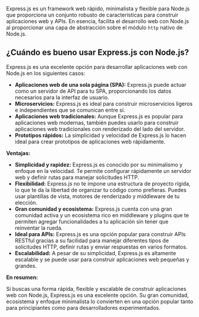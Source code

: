 Express.js es un framework web rápido, minimalista y flexible para Node.js que proporciona un conjunto robusto de características para construir aplicaciones web y APIs. En esencia, facilita el desarrollo web con Node.js al proporcionar una capa de abstracción sobre el módulo `http` nativo de Node.js.

## ¿Cuándo es bueno usar Express.js con Node.js?

Express.js es una excelente opción para desarrollar aplicaciones web con Node.js en los siguientes casos:

- **Aplicaciones web de una sola página (SPA):** Express.js puede actuar como un servidor de API para tu SPA, proporcionando los datos necesarios para la interfaz de usuario.
- **Microservicios:** Express.js es ideal para construir microservicios ligeros e independientes que se comunican entre sí.
- **Aplicaciones web tradicionales:** Aunque Express.js es popular para aplicaciones web modernas, también puedes usarlo para construir aplicaciones web tradicionales con renderizado del lado del servidor.
- **Prototipos rápidos:** La simplicidad y velocidad de Express.js lo hacen ideal para crear prototipos de aplicaciones web rápidamente.

**Ventajas:**

- **Simplicidad y rapidez:** Express.js es conocido por su minimalismo y enfoque en la velocidad. Te permite configurar rápidamente un servidor web y definir rutas para manejar solicitudes HTTP.
- **Flexibilidad:** Express.js no te impone una estructura de proyecto rígida, lo que te da la libertad de organizar tu código como prefieras. Puedes usar plantillas de vista, motores de renderizado y middleware de tu elección.
- **Gran comunidad y ecosistema:** Express.js cuenta con una gran comunidad activa y un ecosistema rico en middleware y plugins que te permiten agregar funcionalidades a tu aplicación sin tener que reinventar la rueda.
- **Ideal para APIs:** Express.js es una opción popular para construir APIs RESTful gracias a su facilidad para manejar diferentes tipos de solicitudes HTTP, definir rutas y enviar respuestas en varios formatos.
- **Escalabilidad:** A pesar de su simplicidad, Express.js es altamente escalable y se puede usar para construir aplicaciones web pequeñas y grandes.

**En resumen:**

Si buscas una forma rápida, flexible y escalable de construir aplicaciones web con Node.js, Express.js es una excelente opción. Su gran comunidad, ecosistema y enfoque minimalista lo convierten en una opción popular tanto para principiantes como para desarrolladores experimentados.